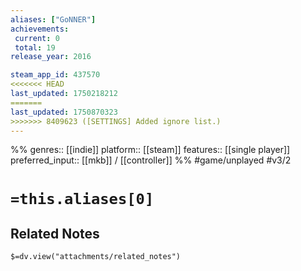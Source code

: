 ```yaml
---
aliases: ["GoNNER"]
achievements:
 current: 0
 total: 19
release_year: 2016

steam_app_id: 437570
<<<<<<< HEAD
last_updated: 1750218212
=======
last_updated: 1750870323
>>>>>>> 8409623 ([SETTINGS] Added ignore list.)
---
```

%%
genres:: [[indie]]
platform:: [[steam]]
features:: [[single player]]
preferred_input:: [[mkb]] / [[controller]]
%%
#game/unplayed
#v3/2

# `=this.aliases[0]`
## Related Notes
`$=dv.view("attachments/related_notes")`